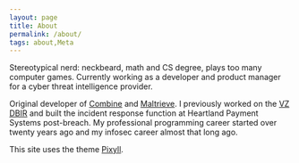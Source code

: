 ```yaml
---
layout: page
title: About
permalink: /about/
tags: about,Meta
---
```


Stereotypical nerd: neckbeard, math and CS degree, plays too many computer games. Currently working as a developer and product manager for a cyber threat intelligence provider.

Original developer of [Combine](https://github.com/mlsecproject/combine) and [Maltrieve](http://maltrieve.org). I previously worked on the [VZ DBIR](http://www.verizonenterprise.com/DBIR/) and built the incident response function at Heartland Payment Systems post-breach. My professional programming career started over twenty years ago and my infosec career almost that long ago.

This site uses the theme <a href="https://github.com/johnotander/pixyll">Pixyll</a>.
